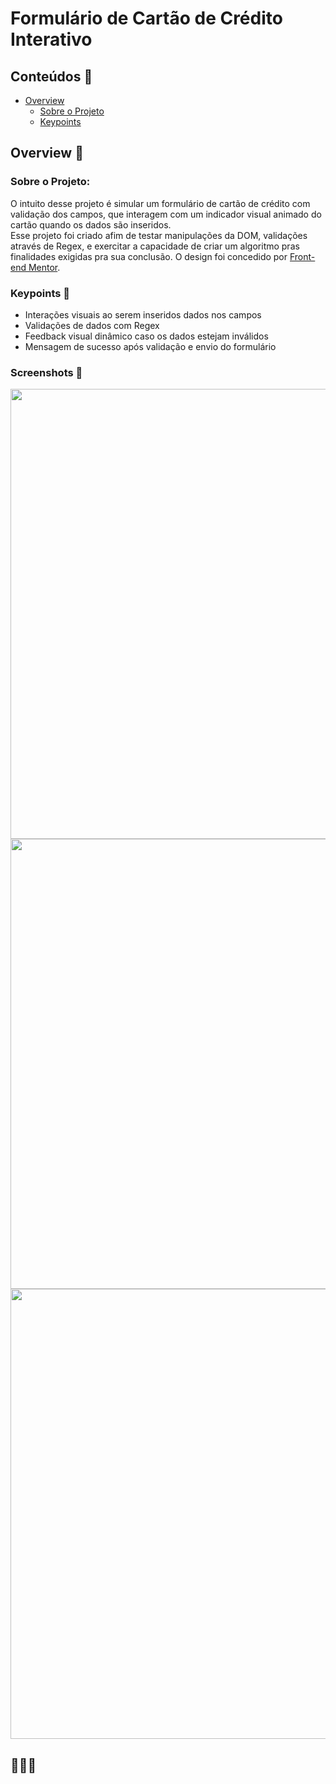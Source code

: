 # Formulário de Cartão de Crédito Interativo


## Conteúdos :pushpin:

- [Overview](#overview-monocle_face)
  - [Sobre o Projeto](#sobre-o-projeto)
  - [Keypoints](#keypoints-memo)
  

## Overview :monocle_face:

### Sobre o Projeto:

O intuito desse projeto é simular um formulário de cartão de crédito com validação dos campos, que interagem com um indicador visual animado do cartão quando os dados são inseridos.<br>
Esse projeto foi criado afim de testar manipulações da DOM, validações através de Regex, e exercitar a capacidade de criar um algoritmo pras finalidades exigidas pra sua conclusão. O design foi concedido por [Front-end Mentor](https://www.frontendmentor.io/challenges/interactive-card-details-form-XpS8cKZDWw).

### Keypoints :memo:

- Interações visuais ao serem inseridos dados nos campos
- Validações de dados com Regex
- Feedback visual dinâmico caso os dados estejam inválidos
- Mensagem de sucesso após validação e envio do formulário

### Screenshots :camera_flash:

<div>
  <img width="720em" src="https://user-images.githubusercontent.com/101853308/200062589-d6ddcc24-7428-4644-9653-a9c49436e833.png"></img>
  <img width="720em" src="https://user-images.githubusercontent.com/101853308/200062729-53f32ef0-6429-4da6-b839-0e4c2085abb6.png"></img>
  <img width="720em" src="https://user-images.githubusercontent.com/101853308/200062662-c9106ccb-0d01-4502-8427-5b3c82e6ef83.png"></img>
</div>


<!--![CCard-Perfect](https://user-images.githubusercontent.com/101853308/200062589-d6ddcc24-7428-4644-9653-a9c49436e833.png)
![CCard-Error](https://user-images.githubusercontent.com/101853308/200062662-c9106ccb-0d01-4502-8427-5b3c82e6ef83.png)
![CCard-Success](https://user-images.githubusercontent.com/101853308/200062729-53f32ef0-6429-4da6-b839-0e4c2085abb6.png)-->


## :construction::construction::construction_worker:

